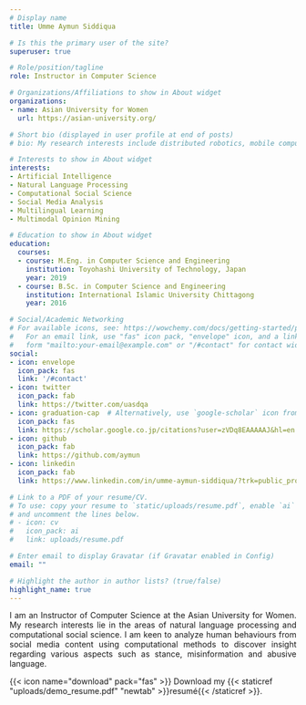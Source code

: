 ```yaml
---
# Display name
title: Umme Aymun Siddiqua

# Is this the primary user of the site?
superuser: true

# Role/position/tagline
role: Instructor in Computer Science

# Organizations/Affiliations to show in About widget
organizations:
- name: Asian University for Women
  url: https://asian-university.org/

# Short bio (displayed in user profile at end of posts)
# bio: My research interests include distributed robotics, mobile computing and programmable matter.

# Interests to show in About widget
interests:
- Artificial Intelligence
- Natural Language Processing
- Computational Social Science
- Social Media Analysis
- Multilingual Learning
- Multimodal Opinion Mining

# Education to show in About widget
education:
  courses:
  - course: M.Eng. in Computer Science and Engineering
    institution: Toyohashi University of Technology, Japan
    year: 2019
  - course: B.Sc. in Computer Science and Engineering
    institution: International Islamic University Chittagong
    year: 2016

# Social/Academic Networking
# For available icons, see: https://wowchemy.com/docs/getting-started/page-builder/#icons
#   For an email link, use "fas" icon pack, "envelope" icon, and a link in the
#   form "mailto:your-email@example.com" or "/#contact" for contact widget.
social:
- icon: envelope
  icon_pack: fas
  link: '/#contact'
- icon: twitter
  icon_pack: fab
  link: https://twitter.com/uasdqa
- icon: graduation-cap  # Alternatively, use `google-scholar` icon from `ai` icon pack
  icon_pack: fas
  link: https://scholar.google.co.jp/citations?user=zVDq8EAAAAAJ&hl=en
- icon: github
  icon_pack: fab
  link: https://github.com/aymun
- icon: linkedin
  icon_pack: fab
  link: https://www.linkedin.com/in/umme-aymun-siddiqua/?trk=public_profile_samename-profile&originalSubdomain=bd

# Link to a PDF of your resume/CV.
# To use: copy your resume to `static/uploads/resume.pdf`, enable `ai` icons in `params.toml`, 
# and uncomment the lines below.
# - icon: cv
#   icon_pack: ai
#   link: uploads/resume.pdf

# Enter email to display Gravatar (if Gravatar enabled in Config)
email: ""

# Highlight the author in author lists? (true/false)
highlight_name: true
---
```


<p align="justify"> I am an Instructor of Computer Science at the Asian University for Women. My research interests lie in the areas of natural language processing and computational social science. I am keen to analyze human behaviours from social media content using computational methods to discover insight regarding various aspects such as stance, misinformation and abusive language. </p>

{{< icon name="download" pack="fas" >}} Download my {{< staticref "uploads/demo_resume.pdf" "newtab" >}}resumé{{< /staticref >}}.
